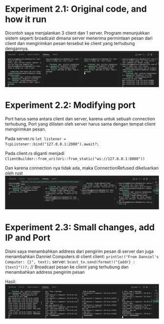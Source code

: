 # Experiment 2.1: Original code, and how it run

Dicontoh saya menjalankan 3 client dan 1 server.
Program menunjukkan sistem seperti broadcast dimana server menerima permintaan pesan dari client dan mengirimkan pesan tersebut ke client yang terhubung dengannya. 
![alt text](image.png)


# Experiment 2.2: Modifying port

Port harus sama antara client dan server, karena untuk sebuah connection terhubung, Port yang dilisten oleh server harus sama dengan tempat client mengirimkan pesan.

Pada server.rs
`let listener = TcpListener::bind("127.0.0.1:2000").await?;`

Pada client.rs diganti menjadi 
`ClientBuilder::from_uri(Uri::from_static("ws://127.0.0.1:8000"))`

Dan karena connection nya tidak ada, maka ConnectionRefused dikeluarkan oleh rust
![alt text](image-1.png)

# Experiment 2.3: Small changes, add IP and Port

Disini saya menambahkan address dari pengirim pesan di server dan juga menambahkan Danniel Computers di client
client: `println!("From Danniel's Computer: {}", text);`
server: `bcast_tx.send(format!("{addr} : {text}"))?;` // Broadcast pesan ke client yang terhubung dan menambahkan address pengirim pesan

Hasil:
![alt text](image-2.png)
